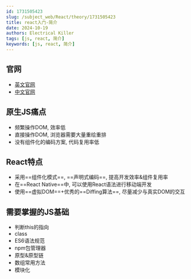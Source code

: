 ```yaml
---
id: 1731505423
slug: /subject_web/React/theory/1731505423
title: react入门-简介
date: 2024-10-19
authors: Electrical Killer
tags: [js, react, 简介]
keywords: [js, react, 简介]
---
```


## 官网

- [英文官网](https://reactjs.org/)
- [中文官网](https://react.docschina.org/)

## 原生JS痛点

- 频繁操作DOM, 效率低
- 直接操作DOM, 浏览器需要大量重绘重排
- 没有组件化的编码方案, 代码复用率低

## React特点

- 采用==组件化模式==, ==声明式编码==, 提高开发效率&组件复用率
- 在==React Native==中, 可以使用React语法进行移动端开发
- 使用==虚拟DOM==+优秀的==Diffing算法==, 尽量减少与真实DOM的交互

## 需要掌握的JS基础

- 判断this的指向
- class
- ES6语法规范
- npm包管理器
- 原型&原型链
- 数组常用方法
- 模块化

